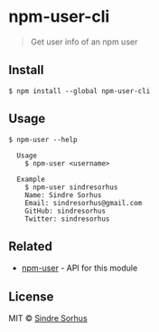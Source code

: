# npm-user-cli

> Get user info of an npm user


## Install

```
$ npm install --global npm-user-cli
```


## Usage

```
$ npm-user --help

  Usage
    $ npm-user <username>

  Example
    $ npm-user sindresorhus
    Name: Sindre Sorhus
    Email: sindresorhus@gmail.com
    GitHub: sindresorhus
    Twitter: sindresorhus
```


## Related

- [npm-user](https://github.com/sindresorhus/npm-user) - API for this module


## License

MIT © [Sindre Sorhus](https://sindresorhus.com)
